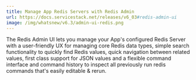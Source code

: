 ```yaml
---
title: Manage App Redis Servers with Redis Admin
url: https://docs.servicestack.net/releases/v6_03#redis-admin-ui
image: /img/whatsnew/v6.3/admin-ui-redis.png
---
```


The Redis Admin UI lets you manage your App's configured Redis Server with a user-friendly UX for managing core Redis data types, simple search functionality to quickly find Redis values, quick navigation between related values, first class support for JSON values and a flexible command interface and command history to inspect all previously run redis commands that's easily editable & rerun.
